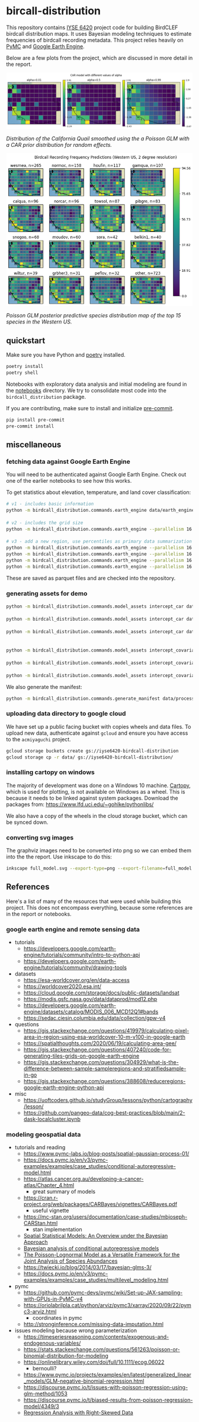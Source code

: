 # bircall-distribution

This repository contains [IYSE 6420](https://omscs.gatech.edu/isye-6420-bayesian-statistics) project code for building BirdCLEF birdcall distribution maps.
It uses Bayesian modeling techniques to estimate frequencies of birdcall recording metadata.
This project relies heavily on [PyMC](https://www.pymc.io) and [Google Earth Engine](https://earthengine.google.com/).

Below are a few plots from the project, which are discussed in more detail in the report.

![car distribution](./report/figures/alpha_quail.png)

_Distribution of the California Quail smoothed using the a Poisson GLM with a CAR prior distribution for random effects._

![western predict 16](./report/figures/western_us_predict_16.png)

_Poisson GLM posterior predictive species distribution map of the top 15 species in the Western US._

## quickstart

Make sure you have Python and [poetry](https://python-poetry.org/) installed.

```bash
poetry install
poetry shell
```

Notebooks with exploratory data analysis and initial modeling are found in the [notebooks](./notebooks/) directory.
We try to consolidate most code into the `birdcall_distribution` package.

If you are contributing, make sure to install and initialize [pre-commit](https://pre-commit.com/).

```bash
pip install pre-commit
pre-commit install
```

## miscellaneous

### fetching data against Google Earth Engine

You will need to be authenticated against Google Earth Engine.
Check out one of the earlier notebooks to see how this works.

To get statistics about elevation, temperature, and land cover classification:

```bash
# v1 - includes basic information
python -m birdcall_distribution.commands.earth_engine data/earth_engine.parquet

# v2 - includes the grid size
python -m birdcall_distribution.commands.earth_engine --parallelism 16 data/earth_engine_v2.parquet

# v3 - add a new region, use percentiles as primary data summarization technique
python -m birdcall_distribution.commands.earth_engine --parallelism 16 ca 1 data/ee_v3_ca_1.parquet
python -m birdcall_distribution.commands.earth_engine --parallelism 16 western_us 2 data/ee_v3_western_us_2.parquet
python -m birdcall_distribution.commands.earth_engine --parallelism 16 americas 2 data/ee_v3_americas_2.parquet
python -m birdcall_distribution.commands.earth_engine --parallelism 16 americas 5 data/ee_v3_americas_5.parquet
```

These are saved as parquet files and are checked into the repository.

### generating assets for demo

```bash
python -m birdcall_distribution.commands.model_assets intercept_car data/ee_v3_americas_5.parquet data/processed/models/intercept_car/americas/5 --n-species 10 --cores 4 --samples 5000

python -m birdcall_distribution.commands.model_assets intercept_car data/ee_v3_western_us_2.parquet data/processed/models/intercept_car/western_us/2 --n-species 10 --cores 4 --samples 5000

python -m birdcall_distribution.commands.model_assets intercept_car data/ee_v3_ca_1.parquet data/processed/models/intercept_car/ca/1 --n-species 10 --cores 4 --samples 5000


python -m birdcall_distribution.commands.model_assets intercept_covariate_car data/ee_v3_americas_5.parquet data/processed/models/intercept_covariate_car/americas/5 --n-species 10 --cores 4 --samples 5000

python -m birdcall_distribution.commands.model_assets intercept_covariate_car data/ee_v3_western_us_2.parquet data/processed/models/intercept_covariate_car/western_us/2 --n-species 10 --cores 4 --samples 5000

python -m birdcall_distribution.commands.model_assets intercept_covariate_car data/ee_v3_ca_1.parquet data/processed/models/intercept_covariate_car/ca/1 --n-species 10 --cores 4 --samples 5000
```

We also generate the manifest:

```bash
python -m birdcall_distribution.commands.generate_manifest data/processed data/processed/manifest.json
```

### uploading data directory to google cloud

We have set up a public facing bucket with copies wheels and data files.
To upload new data, authenticate against `gcloud` and ensure you have access to the `acmiyaguchi` project.

```bash
gcloud storage buckets create gs://iyse6420-birdcall-distribution
gcloud storage cp -r data/ gs://iyse6420-birdcall-distribution/
```

### installing cartopy on windows

The majority of development was done on a Windows 10 machine.
[Cartopy](https://scitools.org.uk/cartopy/docs/latest/), which is used for plotting, is not available on Windows as a wheel.
This is because it needs to be linked against system packages.
Download the packages from: https://www.lfd.uci.edu/~gohlke/pythonlibs/

We also have a copy of the wheels in the cloud storage bucket, which can be synced down.

### converting svg images

The graphviz images need to be converted into png so we can embed them into the the report.
Use inkscape to do this:

```bash
inkscape full_model.svg --export-type=png --export-filename=full_model.png
```

## References

Here's a list of many of the resources that were used while building this project.
This does not encompass everything, because some references are in the report or notebooks.

### google earth engine and remote sensing data

- tutorials
  - https://developers.google.com/earth-engine/tutorials/community/intro-to-python-api
  - https://developers.google.com/earth-engine/tutorials/community/drawing-tools
- datasets
  - https://esa-worldcover.org/en/data-access
  - https://worldcover2020.esa.int/
  - https://cloud.google.com/storage/docs/public-datasets/landsat
  - https://modis.gsfc.nasa.gov/data/dataprod/mod12.php
  - https://developers.google.com/earth-engine/datasets/catalog/MODIS_006_MCD12Q1#bands
  - https://sedac.ciesin.columbia.edu/data/collection/gpw-v4
- questions
  - https://gis.stackexchange.com/questions/419979/calculating-pixel-area-in-region-using-esa-worldcover-10-m-v100-in-google-earth
  - https://spatialthoughts.com/2020/06/19/calculating-area-gee/
  - https://gis.stackexchange.com/questions/407240/code-for-generating-tiles-grids-on-google-earth-engine
  - https://gis.stackexchange.com/questions/304929/what-is-the-difference-between-sample-sampleregions-and-stratifiedsample-in-go
  - https://gis.stackexchange.com/questions/388608/reduceregions-google-earth-engine-python-api
- misc
  - https://uoftcoders.github.io/studyGroup/lessons/python/cartography/lesson/
  - https://github.com/pangeo-data/cog-best-practices/blob/main/2-dask-localcluster.ipynb

### modeling geospatial data

- tutorials and reading
  - https://www.pymc-labs.io/blog-posts/spatial-gaussian-process-01/
  - https://docs.pymc.io/en/v3/pymc-examples/examples/case_studies/conditional-autoregressive-model.html
  - https://atlas.cancer.org.au/developing-a-cancer-atlas/Chapter_4.html
    - great summary of models
  - https://cran.r-project.org/web/packages/CARBayes/vignettes/CARBayes.pdf
    - useful vignette
  - https://mc-stan.org/users/documentation/case-studies/mbjoseph-CARStan.html
    - stan implementation
  - [Spatial Statistical Models: An Overview under the Bayesian Approach](https://www.mdpi.com/2075-1680/10/4/307)
  - [Bayesian analysis of conditional autoregressive models](https://www.ism.ac.jp/editsec/aism/pdf/10463_2010_Article_298.pdf)
  - [The Poisson-Lognormal Model as a Versatile Framework for the Joint Analysis of Species Abundances](https://www.frontiersin.org/articles/10.3389/fevo.2021.588292/full)
  - https://twiecki.io/blog/2014/03/17/bayesian-glms-3/
  - https://docs.pymc.io/en/v3/pymc-examples/examples/case_studies/multilevel_modeling.html
- pymc
  - https://github.com/pymc-devs/pymc/wiki/Set-up-JAX-sampling-with-GPUs-in-PyMC-v4
  - https://oriolabrilpla.cat/python/arviz/pymc3/xarray/2020/09/22/pymc3-arviz.html
    - coordinates in pymc
  - http://stronginference.com/missing-data-imputation.html
- issues modeling because wrong parameterization
  - https://timeseriesreasoning.com/contents/exogenous-and-endogenous-variables/
  - https://stats.stackexchange.com/questions/561263/poisson-or-binomial-distribution-for-modeling
  - https://onlinelibrary.wiley.com/doi/full/10.1111/ecog.06022
    - bernoulli?
  - https://www.pymc.io/projects/examples/en/latest/generalized_linear_models/GLM-negative-binomial-regression.html
  - https://discourse.pymc.io/t/issues-with-poisson-regression-using-glm-method/1053
  - https://discourse.pymc.io/t/biased-results-from-poisson-regression-model/4349/3
  - [Regression Analysis with Right-Skewed Data](https://files.alz.washington.edu/presentations/2020/fall/Malek-Ahmadi.pdf)
